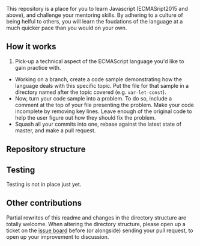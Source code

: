 This repository is a place for you to learn Javascript (ECMASript2015 and above), and challenge your mentoring skills.
By adhering to a culture of being helful to others, you will learn the foudations of the language at a much quicker pace than you would on your own.

## How it works

1. Pick-up a technical aspect of the ECMAScript language you'd like to gain practice with.
* Working on a branch, create a code sample demonstrating how the language deals with this specific topic. Put the file for that sample in a directory named after the topic covered (e.g. `var-let-const`).
* Now, turn your code sample into a problem. To do so, include a comment at the top of your file presenting the problem. Make your code incomplete by removing key lines. Leave enough of the original code to help the user figure out how they should fix the problem. 
* Squash all your commits into one, rebase against the latest state of master, and make a pull request.

## Repository structure


## Testing

Testing is not in place just yet.

## Other contributions

Partial rewrites of this readme and changes in the directory structure are totally welcome. When altering the directory structure, please open up a ticket on the [issue board]() before (or alongside) sending your pull request, to open up your improvement to discussion.


